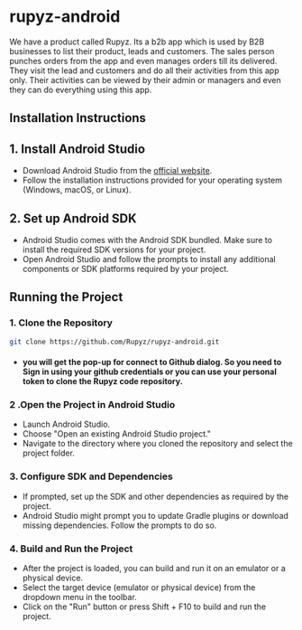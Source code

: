 # rupyz-android

We have a product called Rupyz. Its a b2b app which is used by B2B businesses to list their product, leads and customers. The sales person punches orders from the app and even manages orders till its delivered. They visit the lead and customers and do all their activities from this app only. Their activities can be viewed by their admin or managers and even they can do everything using this app.

## Installation Instructions

## 1. Install Android Studio

- Download Android Studio from the [official website](https://developer.android.com/studio).
- Follow the installation instructions provided for your operating system (Windows, macOS, or Linux).
 
## 2. Set up Android SDK

- Android Studio comes with the Android SDK bundled. Make sure to install the required SDK versions for your project.
- Open Android Studio and follow the prompts to install any additional components or SDK platforms required by your project.

## Running the Project
### 1. Clone the Repository

```bash
git clone https://github.com/Rupyz/rupyz-android.git
```
- #### you will get the pop-up for connect to Github dialog. So you need to Sign in using your github credentials or you can use your personal token to clone the Rupyz code repository.

### 2 .Open the Project in Android Studio

- Launch Android Studio.
- Choose "Open an existing Android Studio project."
- Navigate to the directory where you cloned the repository and select the project folder.


### 3. Configure SDK and Dependencies

- If prompted, set up the SDK and other dependencies as required by the project.
- Android Studio might prompt you to update Gradle plugins or download missing dependencies. Follow the prompts to do so.


### 4. Build and Run the Project

- After the project is loaded, you can build and run it on an emulator or a physical device.
- Select the target device (emulator or physical device) from the dropdown menu in the toolbar.
- Click on the "Run" button or press Shift + F10 to build and run the project.
